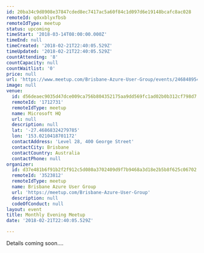 ```yaml
---
id: 20ba34c9d8908e37847cded8ec7417ac5a60f84c1d097d6e19148bcafc8ac028
remoteId: qdxxblyxfbsb
remoteIdType: meetup
status: upcoming
timeStart: '2018-03-14T08:00:00.000Z'
timeEnd: null
timeCreated: '2018-02-21T22:40:05.529Z'
timeUpdated: '2018-02-21T22:40:05.529Z'
countAttending: '8'
countCapacity: null
countWaitlist: '0'
price: null
url: 'https://www.meetup.com/Brisbane-Azure-User-Group/events/246848954/'
image: null
venue:
  id: d56deaec9035d47dce009ca756b804352175aa9dd569fc1ad02b0b312cf798d7
  remoteId: '1712731'
  remoteIdType: meetup
  name: Microsoft HQ
  url: null
  description: null
  lat: '-27.46868324279785'
  lon: '153.0210418701172'
  contactAddress: 'Level 28, 400 George Street'
  contactCity: Brisbane
  contactCountry: Australia
  contactPhone: null
organizer:
  id: d37e481b6f91b2f2f912c5d080a3702409d9f7b9468a3d18e2b5b8f625c06702
  remoteId: '3523812'
  remoteIdType: meetup
  name: Brisbane Azure User Group
  url: 'https://meetup.com/Brisbane-Azure-User-Group'
  description: null
  codeOfConduct: null
layout: event
title: Monthly Evening Meetup
date: '2018-02-21T22:40:05.529Z'

---
```

<p>Details coming soon....</p>
